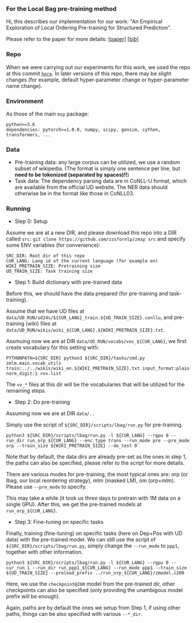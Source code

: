 ### For the Local Bag pre-training method

Hi, this describes our implementation for our work: "An Empirical Exploration of Local Ordering Pre-training for Structured Prediction".

Please refer to the paper for more details: [[paper]](TODO) [[bib]](TODO)

### Repo

When we were carrying out our experiments for this work, we used the repo at this commit [`here`](TODO). In later versions of this repo, there may be slight changes (for example, default hyper-parameter change or hyper-parameter name change).

### Environment

As those of the main `msp` package:

	python>=3.6
	dependencies: pytorch>=1.0.0, numpy, scipy, gensim, cython, transformers, ...

### Data

- Pre-training data: any large corpus can be utilized, we use a random subset of wikipedia. (The format is simply one sentence per line, but **need to be tokenized (separated by spaces)!!**)
- Task data: The dependency parsing data are in CoNLL-U format, which are available from the official UD website. The NER data should otherwise be in the format like those in CoNLL03.

### Running

- Step 0: Setup

Assume we are at a new DIR, and please download this repo into a DIR called `src`: `git clone https://github.com/zzsfornlp/zmsp src` and specify some ENV variables (for convenience):

	SRC_DIR: Root dir of this repo
	CUR_LANG: Lang id of the current language (for example en)
	WIKI_PRETRAIN_SIZE: Pretraining size
	UD_TRAIN_SIZE: Task training size

- Step 1: Build dictionary with pre-trained data

Before this, we should have the data prepared (for pre-training and task-training).

Assume that we have UD files at `data/UD_RUN/ud24s/${CUR_LANG}_train.${UD_TRAIN_SIZE}.conllu`, and pre-training (wiki) files at `data/UD_RUN/wikis/wiki_${CUR_LANG}.${WIKI_PRETRAIN_SIZE}.txt`. 

Assmuing now we are at DIR `data/UD_RUN/vocabs/voc_${CUR_LANG}`, we first create vocabulary for this setting with:

	PYTHONPATH=${SRC_DIR} python3 ${SRC_DIR}/tasks/cmd.py zmlm.main.vocab_utils train:../../wikis/wiki_en.${WIKI_PRETRAIN_SIZE}.txt input_format:plain norm_digit:1 >vv.list

The `vv_*` files at this dir will be the vocabularies that will be utilized for the remaining steps.

- Step 2: Do pre-training

Assuming now we are at DIR `data/..`

Simply use the script of `${SRC_DIR}/scripts/lbag/run.py` for pre-training.

	python3 ${SRC_DIR}/scripts/lbag/run.py -l ${CUR_LANG} --rgpu 0 --run_dir run_orp_${CUR_LANG} --enc_type trans --run_mode pre --pre_mode orp --train_size ${WIKI_PRETRAIN_SIZE} --do_test 0

Note that by default, the data dirs are already pre-set as the ones in step 1, the paths can also be specified, please refer to the script for more details.

There are various modes for pre-training, the most typical ones are: orp (or lbag, our local reordering strategy), mlm (masked LM), om (orp+mlm). Please use `--pre_mode` to specify.

This may take a while (it took us three days to pretrain with 1M data on a single GPU). After this, we get the pre-trained models at `run_orp_${CUR_LANG}`.

- Step 3: Fine-tuning on specific tasks

Finally, training (fine-tuning) on specific tasks (here on Dep+Pos with UD data) with the pre-trained model. We can still use the script of `${SRC_DIR}/scripts/lbag/run.py`, simply change the `--run_mode` to `ppp1`, together with other information.

	python3 ${SRC_DIR}/scripts/lbag/run.py -l ${CUR_LANG} --rgpu 0 --cur_run 1 --run_dir run_ppp1_${CUR_LANG} --run_mode ppp1 --train_size ${UD_TRAIN_SIZE} --preload_prefix ../run_orp_${CUR_LANG}/zmodel.c200

Here, we use the `checkpoint@200` model from the pre-trained dir, other checkpoints can also be specified (only providing the unambigous model prefix will be enough).

Again, paths are by default the ones we setup from Step 1, if using other paths, things can be also specified with various `--*_dir`.
